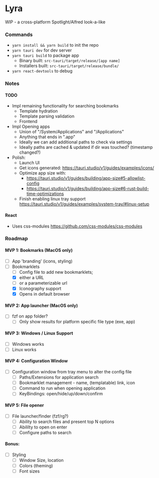 # Lyra

WIP - a cross-platform Spotlight/Alfred look-a-like

### Commands

- `yarn install && yarn build` to init the repo
- `yarn tauri dev` for dev server
- `yarn tauri build` to package app
  - Binary built: `src-tauri/target/release/[app name]`
  - Installers built: `src-tauri/target/release/bundle/`
- `yarn react-devtools` to debug

### Notes

#### TODO

- Impl remaining functionality for searching bookmarks
  - Template hydration
  - Template parsing validation
  - Frontend
- Impl Opening apps
  - Union of "/System/Applications" and "/Applications"
  - Anything that ends in ".app"
  - Ideally we can add additional paths to check via settings
  - Ideally paths are cached & updated if dir was touched? (timestamp changed?)
- Polish:
  - Launch UI
  - Get icons generated: https://tauri.studio/v1/guides/examples/icons/
  - Optimize app size with:
    - https://tauri.studio/v1/guides/building/app-size#5-allowlist-config
    - https://tauri.studio/v1/guides/building/app-size#6-rust-build-time-optimizations
  - Finish enabling linux tray support https://tauri.studio/v1/guides/examples/system-tray/#linux-setup

#### React

- Uses css-modules https://github.com/css-modules/css-modules

### Roadmap

#### MVP 1: Bookmarks (MacOS only)

- [ ] App 'branding' (icons, styling)
- [ ] Bookmarklets
  - [ ] Config file to add new bookmarklets; 
  -  [x] either a URL 
  -  [ ] or a parameterizable url
  - [x] Iconography support
  - [x] Opens in default browser

#### MVP 2: App launcher (MacOS only)

- [ ] fzf on app folder?
  - [ ] Only show results for platform specific file type (exe, app)

#### MVP 3: Windows / Linux Support

- [ ] Windows works
- [ ] Linux works

#### MVP 4: Configuration Window

- [ ] Configuration window from tray menu to alter the config file
  - [ ] Paths/Extensions for application search
  - [ ] Bookmarklet management - name, (templatable) link, icon
  - [ ] Command to run when opening application
  - [ ] KeyBindings: open/hide/up/down/confirm

#### MVP 5: File opener

- [ ] File launcher/finder (fzf/rg?)
  - [ ] Ability to search files and present top N options
  - [ ] Abililty to open on enter
  - [ ] Configure paths to search

#### Bonus:

- [ ] Styling
  - [ ] Window Size, location
  - [ ] Colors (theming)
  - [ ] Font sizes
